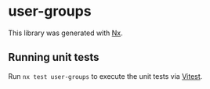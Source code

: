 # user-groups

This library was generated with [Nx](https://nx.dev).

## Running unit tests

Run `nx test user-groups` to execute the unit tests via [Vitest](https://vitest.dev/).
